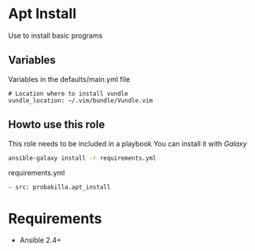# Apt Install

Use to install basic programs

## Variables

Variables in the defaults/main.yml file

```
# Location where to install vundle
vundle_location: ~/.vim/bundle/Vundle.vim
```

## Howto use this role

This role needs to be included in a playbook
You can install it with *Galaxy*

```bash
ansible-galaxy install -r requirements.yml
```

requirements.yml
```
- src: probakilla.apt_install
```

# Requirements

- Ansible 2.4+

